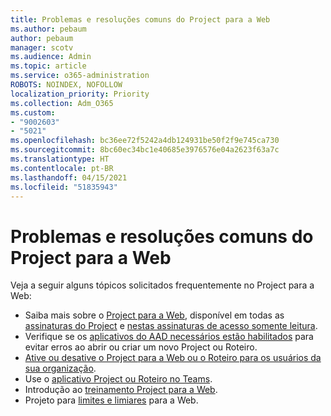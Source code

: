 ```yaml
---
title: Problemas e resoluções comuns do Project para a Web
ms.author: pebaum
author: pebaum
manager: scotv
ms.audience: Admin
ms.topic: article
ms.service: o365-administration
ROBOTS: NOINDEX, NOFOLLOW
localization_priority: Priority
ms.collection: Adm_O365
ms.custom:
- "9002603"
- "5021"
ms.openlocfilehash: bc36ee72f5242a4db124931be50f2f9e745ca730
ms.sourcegitcommit: 8bc60ec34bc1e40685e3976576e04a2623f63a7c
ms.translationtype: HT
ms.contentlocale: pt-BR
ms.lasthandoff: 04/15/2021
ms.locfileid: "51835943"
---
```

# <a name="project-for-the-web-common-issues-and-resolutions"></a>Problemas e resoluções comuns do Project para a Web

Veja a seguir alguns tópicos solicitados frequentemente no Project para a Web:

- Saiba mais sobre o [Project para a Web](https://support.microsoft.com/office/what-is-project-for-the-web-c19b2421-3c9d-4037-97c6-f66b6e1d2eb5), disponível em todas as [assinaturas do Project](https://products.office.com/project/compare-microsoft-project-management-software) e [nestas assinaturas de acesso somente leitura](https://docs.microsoft.com/project-for-the-web/office-365-user-view-access-to-project-and-roadmap).
- Verifique se os [aplicativos do AAD necessários estão habilitados](https://techcommunity.microsoft.com/t5/project-support-blog/roadmap-have-you-disabled-some-necessary-services/ba-p/815067) para evitar erros ao abrir ou criar um novo Project ou Roteiro.
- [Ative ou desative o Project para a Web ou o Roteiro para os usuários da sua organização](https://docs.microsoft.com/project-for-the-web/turn-project-for-the-web-off).
- Use o [aplicativo Project ou Roteiro no Teams](https://support.microsoft.com/office/2dc584e6-2f6c-4e2d-9008-0b3f6845eb52).
- Introdução ao [treinamento Project para a Web](https://support.office.com/article/50bf3e29-0f0d-4b7a-9d2c-7c78389b67ad).
- Projeto para [limites e limiares](https://docs.microsoft.com/project-for-the-web/project-for-the-web-limits-and-boundaries) para a Web.
